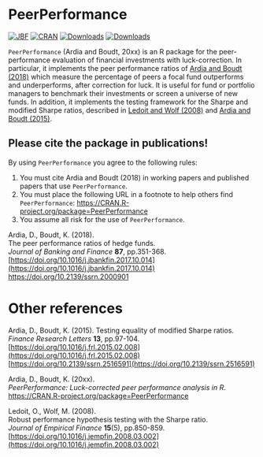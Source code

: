 # PeerPerformance
[![JBF](https://img.shields.io/badge/JBF-10.1080%2F00031305.2017.1375990-brightgreen)](https://doi.org/10.1016/j.jbankfin.2017.10.014)
[![CRAN](http://www.r-pkg.org/badges/version/PeerPerformance)](https://cran.r-project.org/package=PeerPerformance) 
[![Downloads](http://cranlogs.r-pkg.org/badges/PeerPerformance?color=brightgreen)](http://www.r-pkg.org/pkg/PeerPerformance)
[![Downloads](http://cranlogs.r-pkg.org/badges/grand-total/PeerPerformance?color=brightgreen)](http://www.r-pkg.org/pkg/PeerPerformance)

`PeerPerformance` (Ardia and Boudt, 20xx) is an R package for the peer-performance evaluation of financial investments with
luck-correction. In particular, it implements the peer performance ratios 
of [Ardia and Boudt (2018)](https://doi.org/10.1016/j.jbankfin.2017.10.014) which measure the percentage of peers a focal fund outperforms and underperforms, after
correction for luck. It is useful for fund or portfolio managers to 
benchmark their investments or screen a universe of new funds. 
In addition, it implements the testing framework for the Sharpe and modified Sharpe ratios, described 
in [Ledoit and Wolf (2008)](https://doi.org/10.1016/j.jempfin.2008.03.002) 
and [Ardia and Boudt (2015)](https://doi.org/10.1016/j.frl.2015.02.008).

## Please cite the package in publications!

By using `PeerPerformance` you agree to the following rules: 

1) You must cite Ardia and Boudt (2018) in working papers and published papers that use `PeerPerformance`.
2) You must place the following URL in a footnote to help others find `PeerPerformance`: https://CRAN.R-project.org/package=PeerPerformance 
3) You assume all risk for the use of `PeerPerformance`.

Ardia, D., Boudt, K. (2018).      
The peer performance ratios of hedge funds.      
_Journal of Banking and Finance_ **87**, pp.351-368.    
[https://doi.org/10.1016/j.jbankfin.2017.10.014](https://doi.org/10.1016/j.jbankfin.2017.10.014)  
[https://doi.org/10.2139/ssrn.2000901 ](https://doi.org/10.2139/ssrn.2000901)

# Other references

Ardia, D., Boudt, K. (2015).
Testing equality of modified Sharpe ratios.  
_Finance Research Letters_ **13**, pp.97-104.   
[https://doi.org/10.1016/j.frl.2015.02.008](https://doi.org/10.1016/j.frl.2015.02.008)   
[https://doi.org/10.2139/ssrn.2516591](https://doi.org/10.2139/ssrn.2516591)

Ardia, D., Boudt, K. (20xx).      
_PeerPerformance: Luck-corrected peer performance analysis in R_.     
https://CRAN.R-project.org/package=PeerPerformance  

Ledoit, O., Wolf, M. (2008).   
Robust performance hypothesis testing with the Sharpe ratio.    
_Journal of Empirical Finance_ **15**(5), pp.850-859.  
[https://doi.org/10.1016/j.jempfin.2008.03.002](https://doi.org/10.1016/j.jempfin.2008.03.002) 
